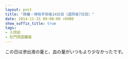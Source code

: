 ```yaml
---
layout: post
title: "痔瘻・痔核手術後14日目（退院後7日目）"
date: 2014-11-15 09:00:00 +0900
show_suffix_title: true
tags:
- 入院前
- 肛門周囲膿瘍
---
```


この日は滲出液の量と、血の量がいつもより少なかったです。
